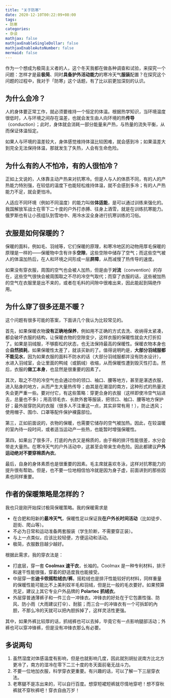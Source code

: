 ```yaml
---
title: "关于防寒"
date: 2020-12-10T00:22:09+08:00
tags:
- 防寒
categories:
- 杂谈
mathjax: false
mathjaxEnableSingleDollar: false
mathjaxEnableAutoNumber: false
mermaid: false
---
```


作为一个想成为极简主义者的人，这个冬天我都在做各种调查和试验，来探究一个问题：怎样才是最**极简**、同时**具备护外活动能力**的寒冷天气**服装**配置？在探究这个问题的过程中，我对于「防寒」这个话题，有了比以前更加深刻的认识。

<!--more-->

## 为什么会冷？

人的身体要正常工作，就必须要维持一个恒定的体温。根据热学知识，当环境温度很低时，人与环境之间存在温差，也就会发生由人向环境的热**传导**（conduction）；此时，身体就会消耗一部分能量来产热，与热量的流失平衡，从而保证体温恒定。

如果人与环境的温差较大，身体感觉维持体温比较困难，就会感到冷；如果温差大到完全无法保持体温，那就发生了失热，人会有生命危险。

## 为什么有的人不怕冷，有的人很怕冷？

正如上文说的，人体靠主动产热来对抗寒冷。但是人与人的体质不同，有的人的产热能力特別强，在较低的温度下也能轻松维持体温，就不会感到多冷；有的人产热能力不足，就会更怕冷。

人适应不同环境（例如不同温度）的能力叫做**体适能**，是可以通过训练来强化的。我国解放军战士在零下二十度的户外打赤膊、往身上酒雪，就是在训练抗寒能力。俄罗斯也有让小孩组队到雪地中、用冷水沷全身进行抗寒训练的习俗。

## 衣服是如何保暖的？

保暖的面料，例如毛、羽绒等，它们保暖的原理，和寒冷地区的动物用厚毛保暖的原理是一样的——保暖物中含有许多**空隙**，这些空隙中储存了空气；而这些空气被人的体温加热后，在人和环境之间形成一层**屏障**，从而减慢了热传导的速度。

如果没有穿衣服，周围的空气也会被人加热，但是由于**对流**（convention）的存在，这些空气很快会被周围取之不尽的冷空气取代；而穿了衣服的话，这些被加热的空气在衣服里是出不来的，或者在毛料的间隙中很难出来，因此能起到隔绝作用。

## 为什么穿了很多还是不暖？

这个问题有很多可能的答案，下面讲几个我认为比较常见的。

首先，如果保暖衣物**没有正确地保养**，例如用不正确的方式去洗、收纳得太紧凑，都会破坏衣服的结构，让保暖衣物的空隙变少，这样衣服的保暖性就会大打折扣了。如果是羽绒服，不够膨松的状态，也无法保持最高的保暖性。保暖衣物本身也会**自然损耗**，如果保暖性太差了，就该买新的了。值得说明旳是，**大部分羽绒服都不能见水**，因为如果衣服的面料不防水的话（大部分羽绒服都并没有防水设计），水进入羽绒室，会让里面的鸭绒（或鹅绒）收缩，从而保暖性遭到毁灭性打击。然后，衣服的**做工本身**，也显然是很重要的因素了。

其次，取之不尽的冷空气也会通过你的领口、袖口、腰等地方，甚至是湛透衣服，进入贴身的地方，从而产生大量热传导；由其是在潮湿的南方，这种形式的热量流失会更严重一些。要对付它，有这些策略：穿更合身的衣服（这样即使冷空气钻进去，总量也不多）；用高领毛衣、长款外套等服装，把领口、袖口、腰等地方保护好；最外层穿防风的衣服（很多人不注重这一点，其实非常有用！），防止透风；使用帽子、围巾、口罩等配件保护裸露部位。

第三，正如前面说的，衣物的保暖，也需要它储存的空气被加热。因此，在较温暖的室內待一段时间，或者适当运动产一些热，也能暂时增强保暖性。

第四，如果出了很多汗，打底的內衣又是棉质的，由于棉的排汗性能很差，水分会带走大量热。在寒冷天气的户外活动中，这甚至会带来生命危险。因此都建议**户外运动绝对不要穿棉质內衣**。

最后，自身的身体素质也是很重要的因素。毛主席就喜欢冬泳，这样对抗寒能力的提升很有帮助。但是，也不要一位地相信怕冷就是因为身子虚，前面讲到的那些因素也同样重要。

## 作者的保暖策略是怎样的？

我也只是刚开始探讨极简保暖策略。我的保暖需求是

- 在合肥和阳新的**最冷天气**，保暖性足以保证我**在户外长时间活动**（比如徒步、逛街、爬山等）。
- 不必为日常和运动准备两套服装（学生阶断，不需要穿正装）。
- 与上一点类似，应该比较轻便，方便运动和活动。
- 极简，衣服数目越少越好。

根据此需求，我的穿衣法是：

- 打底层，穿一套 **Coolmax 速干衣**，长袖的。Coolmax 是一种专利材料，排汗和速干性能很强，穿着的舒适度我也能接受。
- 中层穿一套**迪卡侬摇粒绒衣/裤**。摇粒绒也是排汗性能较好的材料，同样重量的保暖性能可能比不上美利奴羊毛和羽绒，但是比一般的毛衣要好。如果预算充足，建议上其它专业户外品牌的 **Polartec 抓绒衣**。
- 外层穿普通薄裤子和一件三合一冲锋衣。冲锋衣的好处在于它包裹性强、防风、防小雨（大雨建议打伞）、耐脏；而三合一的冲锋衣有一个可拆卸的內胆，不那么冷的天就可以把內胆拆掉了，这样灵活性更强。

其中，如果外裤比较厚的话，抓绒裤也可以去掉，毕竟它有一点影响腿部活动；外裤也可以穿冲锋裤，但是没有冲锋衣那么有必要。

## 多说两句

1. 虽然湿度对体感温度有影响，但是也就影响几度，因此就別胡扯说南方比北方更冷了，南方的湿冷在零下二三十度的冬天面前毫无战斗力。
2. 不要一位地加衣服，科学穿衣更重要。有兴趣的话，可以了解一下三层穿衣法。
3. 老寒腿不是冻出来的，可以自行百度。想穿短裙短裤就尽情地穿吧！想不穿秋裤就不穿秋裤吧！穿衣自由万岁！